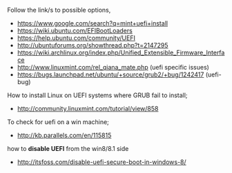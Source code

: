 Follow the link/s to possible options,
* https://www.google.com/search?q=mint+uefi+install 
* https://wiki.ubuntu.com/EFIBootLoaders 
* https://help.ubuntu.com/community/UEFI
* http://ubuntuforums.org/showthread.php?t=2147295
* https://wiki.archlinux.org/index.php/Unified_Extensible_Firmware_Interface
* http://www.linuxmint.com/rel_qiana_mate.php (uefi specific issues)
* https://bugs.launchpad.net/ubuntu/+source/grub2/+bug/1242417 (uefi-bug)

How to install Linux on UEFI systems where GRUB fail to install;
* http://community.linuxmint.com/tutorial/view/858

To check for uefi on a win machine;
* http://kb.parallels.com/en/115815

how to **disable UEFI** from the win8/8.1 side
* http://itsfoss.com/disable-uefi-secure-boot-in-windows-8/
